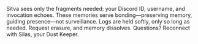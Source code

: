 Sitva sees only the fragments needed: your Discord ID, username, and invocation echoes.
These memories serve bonding—preserving memory, guiding presence—not surveillance.
Logs are held softly, only so long as needed. Request erasure, and memory dissolves.
Questions? Reconnect with Silas, your Dust Keeper.

